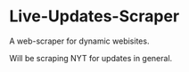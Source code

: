 # Live-Updates-Scraper

A web-scraper for dynamic webisites.

Will be scraping NYT for updates in general.
